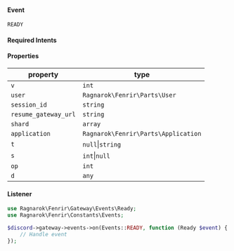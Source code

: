 #### Event
`READY`

#### Required Intents

#### Properties
|property|type|
|--------|----|
|`v`|`int`|
|`user`|`Ragnarok\Fenrir\Parts\User`|
|`session_id`|`string`|
|`resume_gateway_url`|`string`|
|`shard`|`array`|
|`application`|`Ragnarok\Fenrir\Parts\Application`|
|`t`|`null`&#124;`string`|
|`s`|`int`&#124;`null`|
|`op`|`int`|
|`d`|`any`|

#### Listener
```php
use Ragnarok\Fenrir\Gateway\Events\Ready;
use Ragnarok\Fenrir\Constants\Events;

$discord->gateway->events->on(Events::READY, function (Ready $event) {
    // Handle event
});
```
